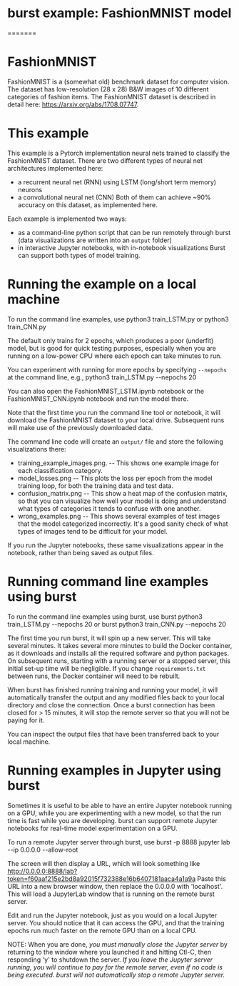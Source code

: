 # burst example: FashionMNIST model
=======

# FashionMNIST

FashionMNIST is a (somewhat old) benchmark dataset for computer vision.  The dataset has low-resolution (28 x 28) B&W images of 10 different categories of fashion items.  The FashionMNIST dataset is described in detail here: https://arxiv.org/abs/1708.07747.

# This example

This example is a Pytorch implementation neural nets trained to classify the FashionMNIST dataset.  There are two different types of neural net architectures implemented here:
* a recurrent neural net (RNN) using LSTM (long/short term memory) neurons
* a convolutional neural net (CNN)
Both of them can achieve ~90% accuracy on this dataset, as implemented here. 

Each example is implemented two ways: 
* as a command-line python script that can be run remotely through burst (data visualizations are written into an `output` folder)
* in interactive Jupyter notebooks, with in-notebook visualizations
Burst can support both types of model training.

# Running the example on a local machine

To run the command line examples, use 
    python3 train_LSTM.py 
or
    python3 train_CNN.py
    
The default only trains for 2 epochs, which produces a poor (underfit) model, but is good for quick testing purposes, especially when you are running on a low-power CPU where each epoch can take minutes to run.  

You can experiment with running for more epochs by specifying `--nepochs` at the command line, e.g., 
    python3 train_LSTM.py --nepochs 20
    
You can also open the FashionMNIST_LSTM.ipynb notebook or the FashionMNIST_CNN.ipynb notebook and run the model there.

Note that the first time you run the command line tool or notebook, it will download the FashionMNIST dataset to your local drive.  Subsequent runs will make use of the previously downloaded data.

The command line code will create an `output/` file and store the following visualizations there:
* training_example_images.png. -- This shows one example image for each classification category.
* model_losses.png -- This plots the loss per epoch from the model training loop, for both the training data and test data.
* confusion_matrix.png -- This show a heat map of the confusion matrix, so that you can visualize how well your model is doing and understand what types of categories it tends to confuse with one another.
* wrong_examples.png -- This shows several examples of test images that the model categorized incorrectly.  It's a good sanity check of what types of images tend to be difficult for your model.

If you run the Jupyter notebooks, these same visualizations appear in the notebook, rather than being saved as output files.

# Running command line examples using burst

To run the command line examples using burst, use
    burst python3 train_LSTM.py --nepochs 20
or
    burst python3 train_CNN.py --nepochs 20

The first time you run burst, it will spin up a new server.  This will take several minutes.  It takes several more minutes to build the Docker container, as it downloads and installs all the required software and python packages.  On subsequent runs, starting with a running server or a stopped server, this initial set-up time will be negligible.  If you change `requirements.txt` between runs, the Docker container will need to be rebuilt.

When burst has finished running training and running your model, it will automatically transfer the output and any modified files back to your local directory and close the connection.  Once a burst connection has been closed for > 15 minutes, it will stop the remote server so that you will not be paying for it.

You can inspect the output files that have been transferred back to your local machine.

# Running examples in Jupyter using burst

Sometimes it is useful to be able to have an entire Jupyter notebook running on a GPU, while you are experimenting with a new model, so that the run time is fast while you are developing.  burst can support remote Jupyter notebooks for real-time model experimentation on a GPU.  

To run a remote Jupyter server through burst, use
    burst -p 8888 jupyter lab --ip 0.0.0.0 --allow-root
    
The screen will then display a URL, which will look something like
    http://0.0.0.0:8888/lab?token=f60aaf215e2bd8a92015f732388e16b6407181aaca4a1a9a
Paste this URL into a new browser window, then replace the 0.0.0.0 with 'localhost'.  This will load a JupyterLab window that is running on the remote burst server.

Edit and run the Jupyter notebook, just as you would on a local Jupyter server.  You should notice that it can access the GPU, and that the training epochs run much faster on the remote GPU than on a local CPU.

NOTE: When you are done, *you must manually close the Jupyter server* by returning to the window where you launched it and hitting Ctl-C, then responding 'y' to shutdown the server.  *If you leave the Jupyter server running, you will continue to pay for the remote server, even if no code is being executed.  burst will not automatically stop a remote Jupyter server.*

